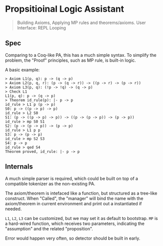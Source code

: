# Propsitioinal Logic Assistant

> Building Axioms, Applying MP rules and theorems/axioms. User Interface: REPL Looping

## Spec
Comparing to a Coq-like PA, this has a much simple syntax. To simplify the problem, the "Proof" principles, such as MP rule, is built-in logic.

A basic example:

    > Axiom L1(p, q): p -> (q -> p)
    > Axiom L2(p, q, r): (p -> (q -> r)) -> ((p -> r) -> (p -> r))
    > Axiom L3(p, q): (!p -> !q) -> (q -> p)
    > Check L1
    L1(p, q): p -> (q -> p)
    > Theorem id_rule(p): |- p -> p
    id_rule > L1 p (p -> p)
    S0: p -> ((p -> p) -> p)
    id_rule > L2 S0
    S1: (p -> ((p -> p) -> p)) -> ((p -> (p -> p)) -> (p -> p))
    id_rule > mp S0 S1
    S2: (p -> (p -> p)) -> (p -> p)
    id_rule > L1 p p
    S3: p -> (p -> p)
    id_rule > mp S2 S3
    S4: p -> p
    id_rule > qed S4
    Theorem proved, id_rule: |- p -> p

## Internals
A much simple parser is required, which could be built on top of a compatible tokenizer as the non-existing PA.

The axiom/theorem is intefaced like a function, but structured as a tree-like construct. When "Called", the "manager" will bind the name with the axiom/theorem in current environment and print out a instantiated if needed.

`L1`, `L2`, `L3` can be customized, but we may set it as default to bootstrap. `MP` is a hard-wired function, which receives two parameters, indicating the "assumption" and the related "proposition".

Error would happen very often, so detector should be built in early.

